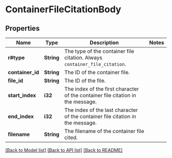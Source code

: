 # ContainerFileCitationBody

## Properties

Name | Type | Description | Notes
------------ | ------------- | ------------- | -------------
**r#type** | **String** | The type of the container file citation. Always `container_file_citation`. | 
**container_id** | **String** | The ID of the container file. | 
**file_id** | **String** | The ID of the file. | 
**start_index** | **i32** | The index of the first character of the container file citation in the message. | 
**end_index** | **i32** | The index of the last character of the container file citation in the message. | 
**filename** | **String** | The filename of the container file cited. | 

[[Back to Model list]](../README.md#documentation-for-models) [[Back to API list]](../README.md#documentation-for-api-endpoints) [[Back to README]](../README.md)


